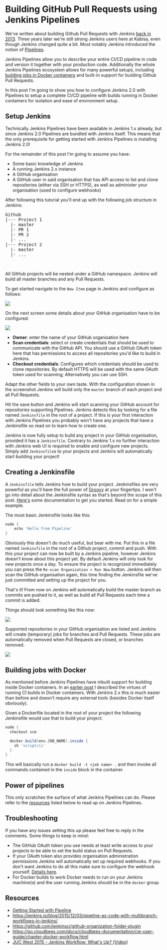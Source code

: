 # Building GitHub Pull Requests using Jenkins Pipelines

We've written about building Github Pull Requests with Jenkins [back in 2013](/building-github-pull-requests-with-jenkins/). Three years later we're still strong Jenkins users here at Kabisa, even though Jenkins changed quite a bit. Most notably Jenkins  introduced the notion of [Pipelines](https://jenkins.io/solutions/pipeline/).

Jenkins Pipelines allow you to describe your entire CI/CD pipeline in code and version it together with your production code. Additionally the whole Jenkins Pipelines ecosystem allows for many powerful setups, including [building jobs in Docker containers](https://wiki.jenkins-ci.org/display/JENKINS/CloudBees+Docker+Pipeline+Plugin) and built-in support for building Github Pull Requests.

In this post I'm going to show you how to configure Jenkins 2.0 with Pipelines to setup a complete CI/CD pipeline with builds running in Docker containers for isolation and ease of environment setup.

## Setup Jenkins

Technically Jenkins Pipelines have been available in Jenkins 1.x already, but since Jenkins 2.0 Pipelines are bundled with Jenkins itself. This means that the only prerequisite for getting started with Jenkins Pipelines is installing Jenkins 2.0!

For the remainder of this post I'm going to assume you have:

* Some basic knowledge of Jenkins
* A running Jenkins 2.x instance
* A GitHub organisation
* A GitHub user in said organisation that has API access to list and clone repositories (either via SSH or HTTPS), as well as administer your organisation (used to configure webhooks)

After following this tutorial you'll end up with the following job structure in Jenkins:

<pre>
Github
|--- Project 1
  |- master
  |- PR 1
  |- PR 2
  |- ...
|--- Project 2
  |- master
  |- ...
</pre><br/>

All GitHub projects will be nested under a GitHub namespace. Jenkins will build all master branches and any Pull Requests.

To get started navigate to the `New Item` page in Jenkins and configure as follows:

![](https://kabisa-website-assets.s3.amazonaws.com/theguild/posts/building-github-pull-requests-with-jenkins-pipeline-style/create-organisation-directory.png)

On the next screen some details about your GitHub organisation have to be configured:

![](https://kabisa-website-assets.s3.amazonaws.com/theguild/posts/building-github-pull-requests-with-jenkins-pipeline-style/configure-github-organisation.png)

* **Owner**: enter the name of your GitHub organisation here
* **Scan credentials**: select or create credentials that should be used to communicate with the GitHub API. You should use a GitHub OAuth token here that has permissions to access all repositories you'd like to build in Jenkins.
* **Checkout credentials**: Configures which credentials should be used to clone repositories. By default HTTPS will be used with the same OAuth token used for scanning; Alternatively you can use SSH.

Adapt the other fields to your own taste. With the configuration shown in the screenshot Jenkins will build only the `master` branch of each project and all Pull Requests.

Hit the save button and Jenkins will start scanning your GitHub account for repositories supporting Pipelines. Jenkins detects this by looking for a file named `Jenkinsfile` in the root of a project. If this is your first interaction with Jenkins Pipelines you probably won't have any projects that have a Jenkinsfile so read on to learn how to create one.

Jenkins is now fully setup to build any project in your GitHub organisation, provided it has a `Jenkinsfile`. Contrary to Jenkins 1.x no further interaction with Jenkins web UI is required to enable and configure new projects. Simply add `Jenkinsfile`s to your projects and Jenkins will automatically start building your project! 

## Creating a Jenkinsfile

A `Jenkinsfile` tells Jenkins how to build your project. Jenkinsfiles are very powerful as you'll have the full power of [Groovy](http://www.groovy-lang.org/) at your fingertips. I won't go into detail about the Jenkinsfile syntax as that's beyond the scope of this post. [Here's](https://jenkins.io/doc/pipeline/) some documentation to get you started. Read on for a simple example.

The most basic Jenkinsfile looks like this:

```groovy
node {
    echo 'Hello from Pipeline'
}
```

Obviously this doesn't do much useful, but bear with me. Put this in a file named `Jenkinsfile` in the root of a Github project, commit and push. With this your project can now be built by a Jenkins pipeline, however Jenkins doesn't know about this project yet. By default Jenkins will only look for new projects once a day. To ensure the project is recognized immediately you can press the `Re-scan Organization > Run Now` button. Jenkins will then scan the GitHub organisation again, this time finding the Jenkinsfile we've just committed and setting up the project for you.

That's it! From now on Jenkins will automatically build the master branch as commits are pushed to it, as well as build all Pull Requests each time a commit is added.

Things should look something like this now:

![](https://kabisa-website-assets.s3.amazonaws.com/theguild/posts/building-github-pull-requests-with-jenkins-pipeline-style/github-repositories.png)

Supported repositories in your GitHub organisation are listed and Jenkins will create (temporary) jobs for branches and Pull Requests. These jobs are automatically removed when Pull Requests are closed, or branches removed.

![](https://kabisa-website-assets.s3.amazonaws.com/theguild/posts/building-github-pull-requests-with-jenkins-pipeline-style/github-branches.png)

## Building jobs with Docker

As mentioned before Jenkins Pipelines have inbuilt support for building inside Docker containers. In an [earlier post](/jenkins-docker-awesome-ci/) I described the virtues of running CI builds in Docker containers. With Jenkins 2.x this is much easier than before and doesn't require any external tools (besides Docker itself obviously).

Given a Dockerfile located in the root of your project the following Jenkinsfile would use that to build your project:

```groovy
node {
  checkout scm

  docker.build(env.JOB_NAME).inside {
    sh 'script/ci'
  }
}
```

This will basically run a `docker build -t <job name> .` and then invoke all commands contained in the `inside` block in the container.

## Power of pipelines

This only scratches the surface of what Jenkins Pipelines can do. Please refer to the [resources](#resources) listed below to read up on Jenkins Pipelines.

## Troubleshooting

If you have any issues setting this up please feel free to reply in the comments. Some things to keep in mind:

* The GitHub OAuth token you use needs at least write access to your projects to be able to set the build status on Pull Requests.
* If your OAuth token also provides organisation administration permissions Jenkins will automatically set up required webhooks. If you don't want Jenkins to do all this make sure to configure the webhook yourself. [Details here](https://github.com/jenkinsci/github-organization-folder-plugin#hook-configuration).
* For Docker builds to work Docker needs to run on your Jenkins machine(s) and the user running Jenkins should be in the `docker` group

## Resources

* [Getting Started with Pipeline](https://jenkins.io/doc/pipeline/)
* https://jenkins.io/blog/2015/12/03/pipeline-as-code-with-multibranch-workflows-in-jenkins/
* https://github.com/jenkinsci/github-organization-folder-plugin
* https://go.cloudbees.com/docs/cloudbees-documentation/cje-user-guide/chapter-docker-workflow.html
* [JUC West 2015 - Jenkins Workflow: What's Up? (Video)](https://www.youtube.com/watch?v=VkIzoU7zYzE)